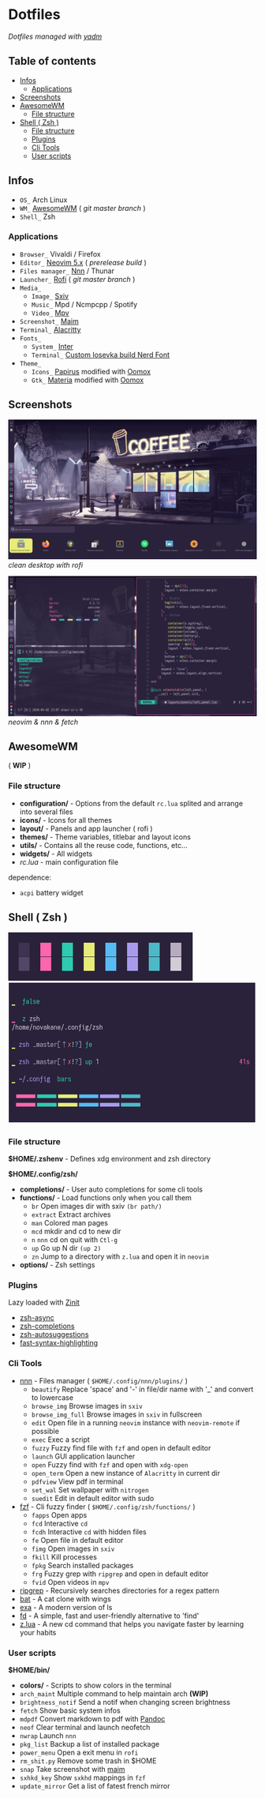 # Dotfiles

*Dotfiles managed with [yadm](https://yadm.io)*

## Table of contents

* [Infos](#infos)
  + [Applications](#applications)
* [Screenshots](#screenshots)
* [AwesomeWM](#awesomewm)
  + [File structure](#file-structure)
* [Shell ( Zsh )](#shell---zsh--)
  + [File structure](#file-structure-1)
  + [Plugins](#plugins)
  + [Cli Tools](#cli-tools)
  + [User scripts](#user-scripts)

## Infos


* `OS_` Arch Linux
* `WM_` [AwesomeWM](https://github.com/awesomeWM/awesome) ( *git master branch* )
* `Shell_` Zsh

### Applications
* `Browser_` Vivaldi / Firefox
* `Editor_` [Neovim 5.x](https://github.com/neovim/neovim) ( *prerelease build* )
* `Files manager_` [Nnn](https://github.com/jarun/nnn) / Thunar
* `Launcher_` [Rofi](https://github.com/davatorium/rofi) ( *git master branch* )
* `Media_`
  * `Image_` [Sxiv](https://github.com/muennich/sxiv)
  * `Music_` Mpd / Ncmpcpp / Spotify
  * `Video_` [Mpv](https://github.com/mpv-player/mpv)
* `Screenshot_` [Maim](https://github.com/naelstrof/maim)
* `Terminal_` [Alacritty](https://github.com/jwilm/alacritty)
* `Fonts_`
  * `System_` [Inter](https://github.com/rsms/inter)
  * `Terminal_` [Custom Iosevka build Nerd Font](https://github.com/be5invis/iosevka)
* `Theme_`
  * `Icons_` [Papirus](https://github.com/PapirusDevelopmentTeam/papirus-icon-theme) modified with [Oomox](https://github.com/themix-project/oomox)
  * `Gtk_` [Materia](https://github.com/nana-4/materia-theme) modified with [Oomox](https://github.com/themix-project/oomox)

## Screenshots


![clean](img/previews/clean.png?raw=true "clean")
*clean desktop with rofi*

![dirty](img/previews/dirty.png?raw=true "dirty")
*neovim & nnn & fetch*

## AwesomeWM

( **WIP** )

### File structure

* **configuration/** - Options from the default `rc.lua` splited and arrange into several files
* **icons/** - Icons for all themes
* **layout/** - Panels and app launcher ( rofi )
* **themes/** - Theme variables, titlebar and layout icons
* **utils/** - Contains all the reuse code, functions, etc...
* **widgets/** - All widgets
* *rc.lua* -  main configuration file

dependence:
  * `acpi` battery widget

## Shell ( Zsh )

![colors](img/previews/colors.png?raw=true "shell colors")
![prompt](img/previews/prompt.png?raw=true "prompt")

### File structure

**$HOME/.zshenv** - Defines xdg environment and zsh directory

**$HOME/.config/zsh/**
* **completions/** - User auto completions for some cli tools
* **functions/** - Load functions only when you call them
    * `br` Open images dir with sxiv `(br path/)`
    * `extract` Extract archives
    * `man` Colored man pages
    * `mcd` mkdir and cd to new dir
    * `n` `nnn` cd on quit with `Ctl-g`
    * `up` Go up N dir `(up 2)`
    * `zn` Jump to a directory with `z.lua` and open it in `neovim`
* **options/** - Zsh settings

### Plugins

Lazy loaded with [Zinit](https://github.com/zdharma/zinit)

* [zsh-async](https://github.com/mafredri/zsh-async)
* [zsh-completions](https://github.com/zsh-users/zsh-completions)
* [zsh-autosuggestions](https://github.com/zsh-users/zsh-autosuggestions)
* [fast-syntax-highlighting](https://github.com/zdharma/fast-syntax-highlighting)

### Cli Tools

* [nnn](https://github.com/jarun/nnn) - Files manager ( `$HOME/.config/nnn/plugins/` )
    * `beautify` Replace 'space' and '-' in file/dir name with '_' and convert to lowercase
    * `browse_img` Browse images in `sxiv`
    * `browse_img_full` Browse images in `sxiv` in fullscreen
    * `edit` Open file in a running `neovim` instance with `neovim-remote` if possible
    * `exec` Exec a script
    * `fuzzy` Fuzzy find file with `fzf` and open in default editor
    * `launch` GUI application launcher
    * `open` Fuzzy find with `fzf` and open with `xdg-open`
    * `open_term` Open a new instance of `Alacritty` in current dir
    * `pdfview` View pdf in terminal
    * `set_wal` Set wallpaper with `nitrogen`
    * `suedit` Edit in default editor with sudo
* [fzf](https://github.com/junegunn/fzf) - Cli fuzzy finder ( `$HOME/.config/zsh/functions/` )
    * `fapps` Open apps
    * `fcd` Interactive `cd`
    * `fcdh` Interactive `cd` with hidden files
    * `fe` Open file in default editor
    * `fimg` Open images in `sxiv`
    * `fkill` Kill processes
    * `fpkg` Search installed packages
    * `frg` Fuzzy grep with `ripgrep` and open in default editor
    * `fvid` Open videos in `mpv`
* [ripgrep](https://github.com/BurntSushi/ripgrep) - Recursively searches directories for a regex pattern
* [bat](https://github.com/sharkdp/bat) - A cat clone with wings
* [exa](https://github.com/ogham/exa) - A modern version of ls
* [fd](https://github.com/sharkdp/fd) - A simple, fast and user-friendly alternative to 'find'
* [z.lua](https://github.com/skywind3000/z.lua) - A new cd command that helps you navigate faster by learning your habits

### User scripts 

**$HOME/bin/**

* **colors/** - Scripts to show colors in the terminal
* `arch_maint` Multiple command to help maintain arch **(WIP)**
* `brightness_notif` Send a notif when changing screen brightness
* `fetch` Show basic system infos
* `mdpdf` Convert markdown to pdf with [Pandoc](https://github.com/jgm/pandoc)
* `neof` Clear terminal and launch neofetch
* `nwrap` Launch `nnn`
* `pkg_list` Backup a list of installed package
* `power_menu` Open a exit menu in `rofi`
* `rm_shit.py` Remove some trash in $HOME
* `snap` Take screenshot with [maim](https://github.com/naelstrof/maim)
* `sxhkd_key` Show `sxkhd` mappings in `fzf`
* `update_mirror` Get a list of fatest french mirror

